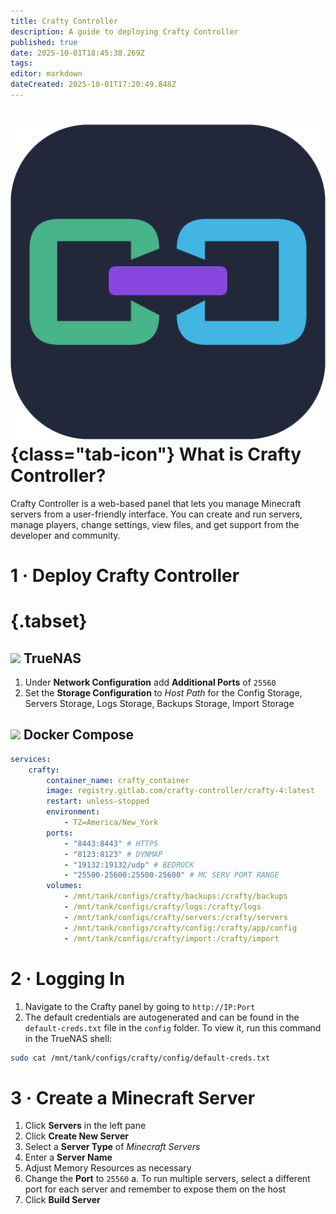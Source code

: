 ```yaml
---
title: Crafty Controller
description: A guide to deploying Crafty Controller
published: true
date: 2025-10-01T18:45:38.269Z
tags: 
editor: markdown
dateCreated: 2025-10-01T17:20:49.848Z
---
```


# ![](/crafty-controller.png){class="tab-icon"} What is Crafty Controller?

Crafty Controller is a web-based panel that lets you manage Minecraft servers from a user-friendly interface. You can create and run servers, manage players, change settings, view files, and get support from the developer and community.

# 1 · Deploy Crafty Controller
# {.tabset}
## <img src="/truenas.png" class="tab-icon"> TrueNAS

1. Under **Network Configuration** add **Additional Ports** of `25560`
1. Set the **Storage Configuration** to *Host Path* for the Config Storage, Servers Storage, Logs Storage, Backups Storage, Import Storage


## <img src="/docker.png" class="tab-icon"> Docker Compose

```yaml
services:
    crafty:
        container_name: crafty_container
        image: registry.gitlab.com/crafty-controller/crafty-4:latest
        restart: unless-stopped
        environment:
            - TZ=America/New_York
        ports:
            - "8443:8443" # HTTPS
            - "8123:8123" # DYNMAP
            - "19132:19132/udp" # BEDROCK
            - "25500-25600:25500-25600" # MC SERV PORT RANGE
        volumes:
            - /mnt/tank/configs/crafty/backups:/crafty/backups
            - /mnt/tank/configs/crafty/logs:/crafty/logs
            - /mnt/tank/configs/crafty/servers:/crafty/servers
            - /mnt/tank/configs/crafty/config:/crafty/app/config
            - /mnt/tank/configs/crafty/import:/crafty/import
```

# 2 · Logging In

1. Navigate to the Crafty panel by going to `http://IP:Port`
1. The default credentials are autogenerated and can be found in the `default-creds.txt` file in the `config` folder. To view it, run this command in the TrueNAS shell:
```bash
sudo cat /mnt/tank/configs/crafty/config/default-creds.txt
```

# 3 · Create a Minecraft Server
1. Click **Servers** in the left pane
1. Click **Create New Server**
1. Select a **Server Type** of *Minecraft Servers*
1. Enter a **Server Name**
1. Adjust Memory Resources as necessary
1. Change the **Port** to `25560`
	a. To run multiple servers, select a different port for each server and remember to expose them on the host
1. Click **Build Server**